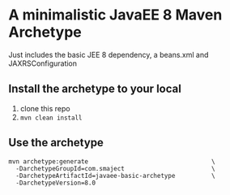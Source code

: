 # A minimalistic JavaEE 8 Maven Archetype

Just includes the basic JEE 8 dependency, a beans.xml and JAXRSConfiguration

## Install the archetype to your local
1. clone this repo
2. `mvn clean install`

## Use the archetype

	mvn archetype:generate                                  \
	  -DarchetypeGroupId=com.smaject                		\
	  -DarchetypeArtifactId=javaee-basic-archetype          \
	  -DarchetypeVersion=8.0
